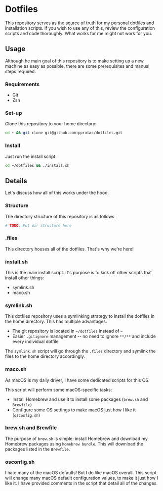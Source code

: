 # Dotfiles
This repository serves as the source of truth for my personal dotfiles and installation scripts. If you wish to use any of this, review the configuration scripts and code thoroughly. What works for me might not work for you.

## Usage
Although he main goal of this repository is to make setting up a new machine as easy as possible, there are some prerequisites and manual steps required.

### Requirements
- Git
- Zsh

### Set-up
Clone this repository to your home directory:
```bash
cd ~ && git clone git@github.com:pprotas/dotfiles.git
```

### Install
Just run the install script:
```bash
cd ~/dotfiles && ./install.sh
```

## Details
Let's discuss how all of this works under the hood.

### Structure
The directory structure of this repository is as follows:
```bash
# TODO: Put dir structure here
```

### .files
This directory houses all of the dotfiles. That's why we're here!

### install.sh
This is the main install script. It's purpose is to kick off other scripts that install other things:
- symlink.sh
- maco.sh

### symlink.sh
This dotfiles repository uses a symlinking strategy to install the dotfiles in the home directory. This has multiple advantages:
- The git repository is located in `~/dotfiles` instead of `~`
- Easier `.gitignore` management -- no need to ignore `**/**` and include every individual dotfile

The `symlink.sh` script will go through the `.files` directory and symlink the files to the home directory accordingly.

### maco.sh
As macOS is my daily driver, I have some dedicated scripts for this OS.

This script will perform some macOS-specific tasks:
- Install Homebrew and use it to install some packages (`brew.sh` and `Brewfile`)
- Configure some OS settings to make macOS just how I like it (`osconfig.sh`)

### brew.sh and Brewfile
The purpose of `brew.sh` is simple: install Homebrew and download my Homebrew packages using `homebrew bundle`. This will download the packages listed in the `Brewfile`.

### osconfig.sh
I hate many of the macOS defaults! But I do like macOS overall. This script will change many macOS default configuration values, to make it just how I like it. I have provided comments in the script that detail all of the changes.
